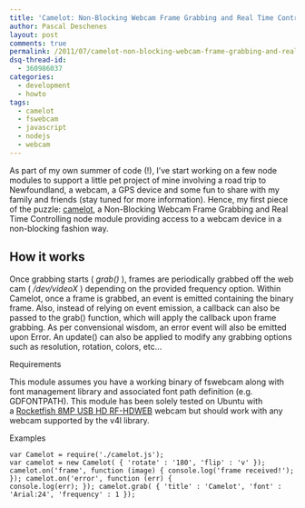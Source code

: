```yaml
--- 
title: 'Camelot: Non-Blocking Webcam Frame Grabbing and Real Time Controlling Node.js Module' 
author: Pascal Deschenes 
layout: post 
comments: true 
permalink: /2011/07/camelot-non-blocking-webcam-frame-grabbing-and-real-time-controlling-node-js-module/ 
dsq-thread-id:
  - 360986037 
categories:
  - development
  - howto 
tags:
  - camelot
  - fswebcam
  - javascript
  - nodejs
  - webcam 
---
```


As part of my own summer of code (!), I’ve start working on a few node modules to support a little pet project of mine
involving a road trip to Newfoundland, a webcam, a GPS device and some fun to share with my family and friends (stay
tuned for more information).  Hence, my first piece of the puzzle: [camelot][1], a Non-Blocking Webcam Frame Grabbing
and Real Time Controlling node module providing access to a webcam device in a non-blocking fashion way.

 [1]: https://github.com/pdeschen/camelot "Camelot node module"

<!-- more -->

## How it works

Once grabbing starts ( *grab()* ), frames are periodically grabbed off the web cam ( */dev/videoX* ) depending on the
provided frequency option. Within Camelot, once a frame is grabbed, an event is emitted containing the binary frame.
Also, instead of relying on event emission, a callback can also be passed to the grab() function, which will apply the
callback upon frame grabbing.  As per convensional wisdom, an error event will also be emitted upon Error. An update()
can also be applied to modify any grabbing options such as resolution, rotation, colors, etc…

Requirements

This module assumes you have a working binary of fswebcam along with font management library and associated font path
definition (e.g. GDFONTPATH). This module has been solely tested on Ubuntu with a [Rocketfish 8MP USB HD
RF-HDWEB][2] webcam but should work with any webcam supported by the v4l library.

 [2]: http://www.rocketfishproducts.com/products/computers/RF-HDWEB.html

Examples

    var Camelot = require('./camelot.js'); 
    var camelot = new Camelot( { 'rotate' : '180', 'flip' : 'v' });
    camelot.on('frame', function (image) { console.log('frame received!'); }); camelot.on('error', function (err) {
    console.log(err); }); camelot.grab( { 'title' : 'Camelot', 'font' : 'Arial:24', 'frequency' : 1 });

